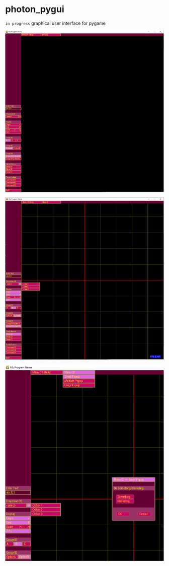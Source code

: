 # photon_pygui
`in progress` graphical user interface for pygame

![screen cap](https://raw.githubusercontent.com/michaelfdickey/photon_pygui/master/readme_images/screencap001.png)

![screen cap](https://raw.githubusercontent.com/michaelfdickey/photon_pygui/master/readme_images/screencap002.png)

![screen cap](https://raw.githubusercontent.com/michaelfdickey/photon_pygui/master/readme_images/screencap003.png)
